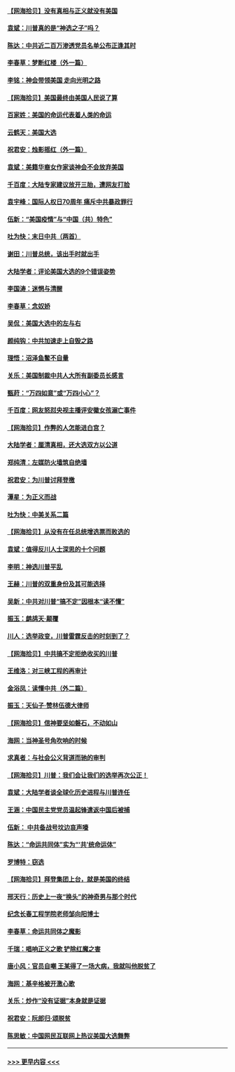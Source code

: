 #### [【网海拾贝】没有真相与正义就没有美国](../pages/nsc993/n12621885.md?t=12160951) 
#### [袁斌：川普真的是“神选之子”吗？](../pages/nsc993/n12621749.md?t=12160951) 
#### [陈达：中共近二百万渗透党员名单公布正逢其时](../pages/nsc993/n12620870.md?t=12160951) 
#### [李春草：梦断红楼（外一篇）](../pages/nsc993/n12619122.md?t=12160951) 
#### [李铭：神会带领美国 走向光明之路](../pages/nsc993/n12618584.md?t=12160951) 
#### [【网海拾贝】美国最终由美国人民说了算](../pages/nsc993/n12617255.md?t=12160951) 
#### [百家姓：美国的命运代表着人类的命运](../pages/nsc993/n12615838.md?t=12160951) 
#### [云鹤天：美国大选](../pages/nsc993/n12615994.md?t=12160951) 
#### [祝君安：烛影摇红（外一篇）](../pages/nsc993/n12615975.md?t=12160951) 
#### [袁斌：美籍华裔女作家谈神会不会放弃美国](../pages/nsc993/n12615263.md?t=12160951) 
#### [千百度：大陆专家建议放开三胎，遭网友打脸](../pages/nsc993/n12614456.md?t=12160951) 
#### [袁宇峰：国际人权日70周年 痛斥中共暴政罪行](../pages/nsc993/n12611965.md?t=12160951) 
#### [伍新：“美国疫情”与“中国（共）特色”](../pages/nsc993/n12611463.md?t=12160951) 
#### [吐为快：末日中共（两首）](../pages/nsc993/n12611461.md?t=12160951) 
#### [谢田：川普总统，该出手时就出手](../pages/nsc993/n12610905.md?t=12160951) 
#### [大陆学者：评论美国大选的9个错误姿势](../pages/nsc993/n12609586.md?t=12160951) 
#### [李国涛：迷惘与清醒](../pages/nsc993/n12607532.md?t=12160951) 
#### [李春草：念奴娇](../pages/nsc993/n12607083.md?t=12160951) 
#### [吴侃：美国大选中的左与右](../pages/nsc993/n12607054.md?t=12160951) 
#### [颜纯钩：中共加速走上自毁之路](../pages/nsc993/n12606473.md?t=12160951) 
#### [理悟：沼泽鱼鳖不自量](../pages/nsc993/n12606454.md?t=12160951) 
#### [关乐：美国制裁中共人大所有副委员长感言](../pages/nsc993/n12606442.md?t=12160951) 
#### [甄莳：“万四如意”或“万四小心”？](../pages/nsc993/n12606091.md?t=12160951) 
#### [千百度：网友怒怼央视主播评安徽女孩溺亡事件](../pages/nsc993/n12605370.md?t=12160951) 
#### [【网海拾贝】作弊的人怎能进白宫？](../pages/nsc993/n12603546.md?t=12160951) 
#### [大陆学者：厘清真相，还大选双方以公道](../pages/nsc993/n12603475.md?t=12160951) 
#### [郑纯清：左媒防火墙筑自绝墙](../pages/nsc993/n12602226.md?t=12160951) 
#### [祝君安：为川普讨拜登檄](../pages/nsc993/n12602199.md?t=12160951) 
#### [潭星：为正义而战](../pages/nsc993/n12600926.md?t=12160951) 
#### [吐为快：中美关系二篇](../pages/nsc993/n12600908.md?t=12160951) 
#### [【网海拾贝】从没有在任总统增选票而败选的](../pages/nsc993/n12600435.md?t=12160951) 
#### [袁斌：值得反川人士深思的十个问题](../pages/nsc993/n12600332.md?t=12160951) 
#### [李明：神选川普平乱](../pages/nsc993/n12599751.md?t=12160951) 
#### [王赫：川普的双重身份及其可能选择](../pages/nsc993/n12599723.md?t=12160951) 
#### [吴新：中共对川普“搞不定”因根本“读不懂”](../pages/nsc993/n12599502.md?t=12160951) 
#### [振玉：鹧鸪天‧颠覆](../pages/nsc993/n12599494.md?t=12160951) 
#### [川人：选举政变，川普雷霆反击的时刻到了？](../pages/nsc993/n12599291.md?t=12160951) 
#### [【网海拾贝】中共搞不定拒绝收买的川普](../pages/nsc993/n12598955.md?t=12160951) 
#### [王维洛：对三峡工程的再审计](../pages/nsc993/n12598436.md?t=12160951) 
#### [金浴凤：读懂中共（外二篇）](../pages/nsc993/n12597943.md?t=12160951) 
#### [振玉：天仙子‧赞林伍德大律师](../pages/nsc993/n12597929.md?t=12160951) 
#### [【网海拾贝】信神要坚如磐石，不动如山](../pages/nsc993/n12597901.md?t=12160951) 
#### [海网：当神圣号角吹响的时候](../pages/nsc993/n12595891.md?t=12160951) 
#### [求真者：与社会公义背道而驰的审判](../pages/nsc993/n12595868.md?t=12160951) 
#### [【网海拾贝】川普：我们会让我们的选举再次公正！](../pages/nsc993/n12594930.md?t=12160951) 
#### [袁斌：大陆学者谈全球化历史进程与川普连任](../pages/nsc993/n12594690.md?t=12160951) 
#### [王涵：中国民主党党员温起锋遣返中国后被捕](../pages/nsc993/n12594540.md?t=12160951) 
#### [伍新： 中共备战号坟边哀声嚎](../pages/nsc993/n12593086.md?t=12160951) 
#### [陈达：“命运共同体”实为“‘共’统命运体”](../pages/nsc993/n12590865.md?t=12160951) 
#### [罗博特：窃选](../pages/nsc993/n12590619.md?t=12160951) 
#### [【网海拾贝】拜登集团上台，就是美国的终结](../pages/nsc993/n12589725.md?t=12160951) 
#### [邢天行：历史上一夜“换头”的神奇男与那个时代](../pages/nsc993/n12589424.md?t=12160951) 
#### [纪念长春工程学院老师邹向阳博士](../pages/nsc993/n12585390.md?t=12160951) 
#### [李春草：命运共同体之魔影](../pages/nsc993/n12585026.md?t=12160951) 
#### [千瑞：唱响正义之歌 铲除红魔之害](../pages/nsc993/n12585002.md?t=12160951) 
#### [唐小风：官员自嘲 王某得了一场大病，我就叫他脱贫了](../pages/nsc993/n12584981.md?t=12160951) 
#### [海网：基辛格被开激心歌](../pages/nsc993/n12584946.md?t=12160951) 
#### [关乐：炒作“没有证据”本身就是证据](../pages/nsc993/n12583146.md?t=12160951) 
#### [祝君安：阮郎归‧颂脱贫](../pages/nsc993/n12583119.md?t=12160951) 
#### [陈思敏：中国网民互联网上热议美国大选舞弊](../pages/nsc993/n12582845.md?t=12160951) 

----
#### [ >>> 更早内容 <<< ](../indexes/nsc993-earlier.md)
